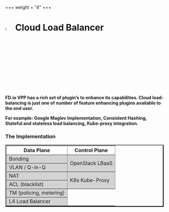 +++
weight = "4"
+++

# <img src="/img/cloudloadbalancer.png" width=5% > Cloud Load Balancer   
**FD.io VPP has a rich set of plugin’s to enhance its capabilities. Cloud load-balancing is just one of number of feature enhancing plugins available to the end user.**

**For example: Google Maglev Implementation,  Consistent Hashing, Stateful and stateless load balancing, Kube-proxy integration.**

### The Implementation
<table border = "3" width = "30%"> 
    <thead>
      <tr>
      <th>Data Plane</th>
      <th>Control Plane </th>
      </tr>
    </thead>
    <tbody bgcolor = "lightgray">
      <tr><td>Bonding</td><td rowspan = "2">OpenStack LBaaS</td></tr>
      <tr><td> VLAN / Q-in-Q</td></tr>
      <tr><td> NAT</td><td rowspan = "2">K8s Kube-Proxy</td></tr>
      <tr><td> ACL (blacklist)</td></tr>
      <tr><td> TM (policing, metering)</td></tr>
      <tr><td> L4 Load Balancer </td></tr>
    </tbody>
</table>
